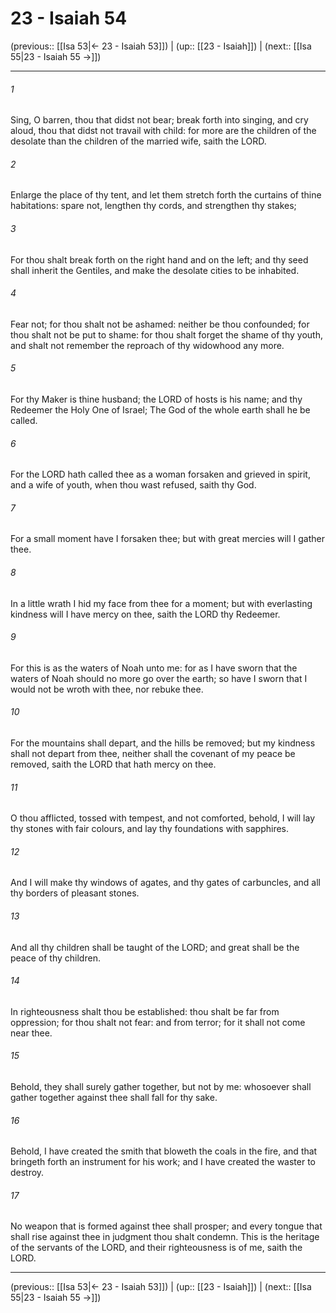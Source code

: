 # 23 - Isaiah 54

(previous:: [[Isa 53|← 23 - Isaiah 53]]) | (up:: [[23 - Isaiah]]) | (next:: [[Isa 55|23 - Isaiah 55 →]])

***


###### 1 
Sing, O barren, thou that didst not bear; break forth into singing, and cry aloud, thou that didst not travail with child: for more are the children of the desolate than the children of the married wife, saith the LORD. 

###### 2 
Enlarge the place of thy tent, and let them stretch forth the curtains of thine habitations: spare not, lengthen thy cords, and strengthen thy stakes; 

###### 3 
For thou shalt break forth on the right hand and on the left; and thy seed shall inherit the Gentiles, and make the desolate cities to be inhabited. 

###### 4 
Fear not; for thou shalt not be ashamed: neither be thou confounded; for thou shalt not be put to shame: for thou shalt forget the shame of thy youth, and shalt not remember the reproach of thy widowhood any more. 

###### 5 
For thy Maker is thine husband; the LORD of hosts is his name; and thy Redeemer the Holy One of Israel; The God of the whole earth shall he be called. 

###### 6 
For the LORD hath called thee as a woman forsaken and grieved in spirit, and a wife of youth, when thou wast refused, saith thy God. 

###### 7 
For a small moment have I forsaken thee; but with great mercies will I gather thee. 

###### 8 
In a little wrath I hid my face from thee for a moment; but with everlasting kindness will I have mercy on thee, saith the LORD thy Redeemer. 

###### 9 
For this is as the waters of Noah unto me: for as I have sworn that the waters of Noah should no more go over the earth; so have I sworn that I would not be wroth with thee, nor rebuke thee. 

###### 10 
For the mountains shall depart, and the hills be removed; but my kindness shall not depart from thee, neither shall the covenant of my peace be removed, saith the LORD that hath mercy on thee. 

###### 11 
O thou afflicted, tossed with tempest, and not comforted, behold, I will lay thy stones with fair colours, and lay thy foundations with sapphires. 

###### 12 
And I will make thy windows of agates, and thy gates of carbuncles, and all thy borders of pleasant stones. 

###### 13 
And all thy children shall be taught of the LORD; and great shall be the peace of thy children. 

###### 14 
In righteousness shalt thou be established: thou shalt be far from oppression; for thou shalt not fear: and from terror; for it shall not come near thee. 

###### 15 
Behold, they shall surely gather together, but not by me: whosoever shall gather together against thee shall fall for thy sake. 

###### 16 
Behold, I have created the smith that bloweth the coals in the fire, and that bringeth forth an instrument for his work; and I have created the waster to destroy. 

###### 17 
No weapon that is formed against thee shall prosper; and every tongue that shall rise against thee in judgment thou shalt condemn. This is the heritage of the servants of the LORD, and their righteousness is of me, saith the LORD.

***

(previous:: [[Isa 53|← 23 - Isaiah 53]]) | (up:: [[23 - Isaiah]]) | (next:: [[Isa 55|23 - Isaiah 55 →]])

